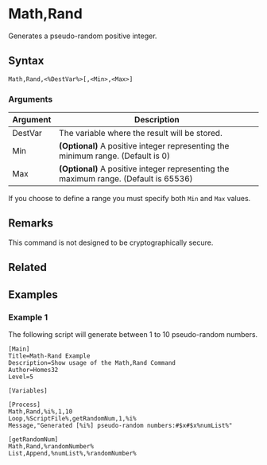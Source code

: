 # Math,Rand

Generates a pseudo-random positive integer.

## Syntax

```pebakery
Math,Rand,<%DestVar%>[,<Min>,<Max>]
```

### Arguments

| Argument | Description |
| --- | --- |
| DestVar | The variable where the result will be stored. |
| Min | **(Optional)** A positive integer representing the minimum range. (Default is 0) |
| Max | **(Optional)** A positive integer representing the maximum range. (Default is 65536) |

If you choose to define a range you must specify both `Min` and `Max` values.

## Remarks

This command is not designed to be cryptographically secure.

## Related

## Examples

### Example 1

The following script will generate between 1 to 10 pseudo-random numbers.

```pebakery
[Main]
Title=Math-Rand Example
Description=Show usage of the Math,Rand Command
Author=Homes32
Level=5

[Variables]

[Process]
Math,Rand,%i%,1,10
Loop,%ScriptFile%,getRandomNum,1,%i%
Message,"Generated [%i%] pseudo-random numbers:#$x#$x%numList%"

[getRandomNum]
Math,Rand,%randomNumber%
List,Append,%numList%,%randomNumber%
```